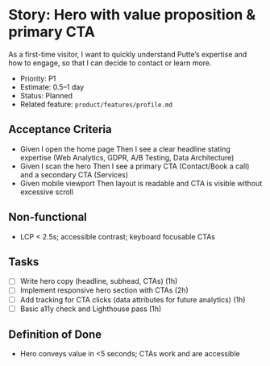 # Story: Hero with value proposition & primary CTA

As a first-time visitor, I want to quickly understand Putte’s expertise and how to engage, so that I can decide to contact or learn more.

- Priority: P1
- Estimate: 0.5–1 day
- Status: Planned
- Related feature: `product/features/profile.md`

## Acceptance Criteria

- Given I open the home page Then I see a clear headline stating expertise (Web Analytics, GDPR, A/B Testing, Data Architecture)
- Given I scan the hero Then I see a primary CTA (Contact/Book a call) and a secondary CTA (Services)
- Given mobile viewport Then layout is readable and CTA is visible without excessive scroll

## Non‑functional

- LCP < 2.5s; accessible contrast; keyboard focusable CTAs

## Tasks

- [ ] Write hero copy (headline, subhead, CTAs) (1h)
- [ ] Implement responsive hero section with CTAs (2h)
- [ ] Add tracking for CTA clicks (data attributes for future analytics) (1h)
- [ ] Basic a11y check and Lighthouse pass (1h)

## Definition of Done

- Hero conveys value in <5 seconds; CTAs work and are accessible

